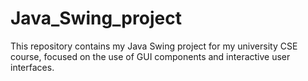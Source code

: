 # Java_Swing_project
This repository contains my Java Swing project for my university CSE course, focused on the use of GUI components and interactive user interfaces.
